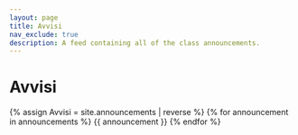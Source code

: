 ```yaml
---
layout: page
title: Avvisi
nav_exclude: true
description: A feed containing all of the class announcements.
---
```


# Avvisi


{% assign Avvisi = site.announcements | reverse %}
{% for announcement in announcements %}
{{ announcement }}
{% endfor %}
